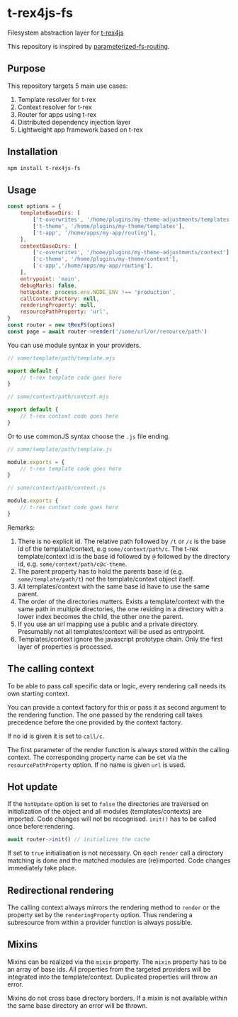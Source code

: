 # t-rex4js-fs

Filesystem abstraction layer for [t-rex4js](https://github.com/Koudela/t-rex)

This repository is inspired by [parameterized-fs-routing](https://github.com/Koudela/parameterized-fs-routing).

## Purpose

This repository targets 5 main use cases:

1. Template resolver for t-rex
2. Context resolver for t-rex
3. Router for apps using t-rex
4. Distributed dependency injection layer
5. Lightweight app framework based on t-rex

## Installation

```bash
npm install t-rex4js-fs
```

## Usage

```js
const options = {
    templateBaseDirs: [
        ['t-overwrites', '/home/plugins/my-theme-adjustments/templates'],
        ['t-theme', '/home/plugins/my-theme/templates'],
        ['t-app', '/home/apps/my-app/routing'],
    ],
    contextBaseDirs: [
        ['c-overwrites', '/home/plugins/my-theme-adjustments/context'],
        ['c-theme', '/home/plugins/my-theme/context'],
        ['c-app','/home/apps/my-app/routing'],
    ],
    entrypoint: 'main',
    debugMarks: false,
    hotUpdate: process.env.NODE_ENV !== 'production',
    callContextFactory: null,
    renderingProperty: null,
    resourcePathProperty: 'url',
}
const router = new tRexFS(options)
const page = await router->render('/some/url/or/resource/path')
```

You can use module syntax in your providers.

```js
// some/template/path/template.mjs

export default {
    // t-rex template code goes here
}
```

```js
// some/context/path/context.mjs

export default {
    // t-rex context code goes here
}
```

Or to use commonJS syntax choose the `.js` file ending.

```js
// some/template/path/template.js

module.exports = {
    // t-rex template code goes here
}
```

```js
// some/context/path/context.js

module.exports {
    // t-rex context code goes here
}
```

Remarks: 

1. There is no explicit id. The relative path followed by `/t` or `/c` is the base id of the template/context, e.g `some/context/path/c`. The t-rex template/context id is the base id followed by `@` followed by the directory id, e.g.
`some/context/path/c@c-theme`.
2. The parent property has to hold the parents base id (e.g. `some/template/path/t`) not the template/context object itself. 
4. All templates/context with the same base id have to use the same parent.
3. The order of the directories matters. Exists a template/context with the same path in multiple directories, the one residing in a directory with a lower index becomes the child, the other one the parent.
5. If you use an url mapping use a public and a private directory. Presumably not all templates/context will be used as entrypoint.
6. Templates/context ignore the javascript prototype chain. Only the first layer of properties is processed. 

## The calling context

To be able to pass call specific data or logic, every rendering call needs its own starting context.

You can provide a context factory for this or pass it as second argument to the rendering function. The one passed by the rendering call takes precedence before the one provided by the context factory. 

If no id is given it is set to `call/c`.

The first parameter of the render function is always stored within the calling context. The corresponding property name can be set via the `resourcePathProperty` option. If no name is given `url` is used.

## Hot update

If the `hotUpdate` option is set to `false` the directories are traversed on initialization of the object and all modules (templates/contexts) are imported. Code changes will not be recognised. `init()` has to be called once before rendering.

```js
await router->init() // initializes the cache
```

If set to `true` initialisation is not necessary. On each `render` call a directory matching is done and the matched modules are (re)imported. Code changes immediately take place.


## Redirectional rendering

The calling context always mirrors the rendering method to `render` or the property set by the `renderingProperty` option. Thus rendering a subresource from within a provider function is always possible.

## Mixins

Mixins can be realized via the `mixin` property. The `mixin` property has to be an array of base ids. All properties from the targeted providers will be integrated into the template/context. Duplicated properties will throw an error. 

Mixins do not cross base directory borders. If a mixin is not available within the same base directory an error will be thrown.
